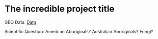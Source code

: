 # The incredible project title

GEO Data: [Data](https://www.youtube.com/watch?v=dQw4w9WgXcQ) 

Scientific Question: American Aboriginals? Australian Aboriginals? Fungi? 